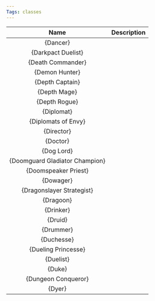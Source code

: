 ```yaml
---
Tags: classes 
---
```


| **Name** | **Description** |
|:--------:|:-----------|
| {Dancer} | |
| {Darkpact Duelist} | |
| {Death Commander} | |
| {Demon Hunter} | |
| {Depth Captain} | |
| {Depth Mage} | |
| {Depth Rogue} | |
| {Diplomat} | |
| {Diplomats of Envy} | |
| {Director} | |
| {Doctor} | |
| {Dog Lord} | |
| {Doomguard Gladiator Champion} | |
| {Doomspeaker Priest} | |
| {Dowager} | |
| {Dragonslayer Strategist} | |
| {Dragoon} | |
| {Drinker} | |
| {Druid} | |
| {Drummer} | |
| {Duchesse} | |
| {Dueling Princesse} | |
| {Duelist} | |
| {Duke} | |
| {Dungeon Conqueror} | |
| {Dyer} | |
